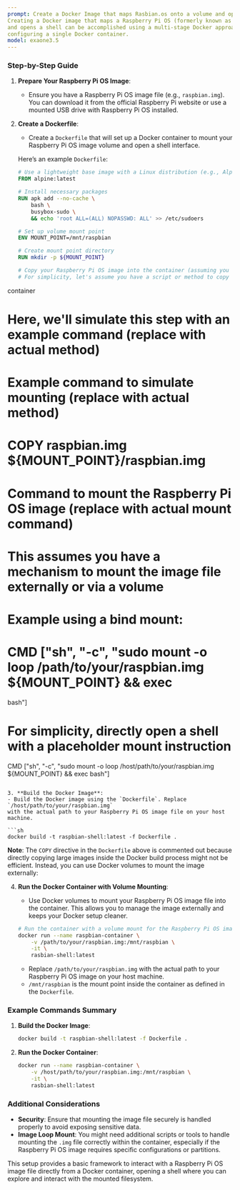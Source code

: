```yaml
---
prompt: Create a Docker Image that maps Rasbian.os onto a volume and opens a shell
Creating a Docker image that maps a Raspberry Pi OS (formerly known as Raspbian) onto a volume
and opens a shell can be accomplished using a multi-stage Docker approach or directly
configuring a single Docker container. 
model: exaone3.5
---
```


### Step-by-Step Guide

1. **Prepare Your Raspberry Pi OS Image**:
   - Ensure you have a Raspberry Pi OS image file (e.g., `raspbian.img`). You can download it
from the official Raspberry Pi website or use a mounted USB drive with Raspberry Pi OS
installed.

2. **Create a Dockerfile**:
   - Create a `Dockerfile` that will set up a Docker container to mount your Raspberry Pi OS
image volume and open a shell interface.

   Here’s an example `Dockerfile`:

   ```Dockerfile
   # Use a lightweight base image with a Linux distribution (e.g., Alpine Linux)
   FROM alpine:latest

   # Install necessary packages
   RUN apk add --no-cache \
       bash \
       busybox-sudo \
       && echo 'root ALL=(ALL) NOPASSWD: ALL' >> /etc/sudoers

   # Set up volume mount point
   ENV MOUNT_POINT=/mnt/raspbian

   # Create mount point directory
   RUN mkdir -p ${MOUNT_POINT}

   # Copy your Raspberry Pi OS image into the container (assuming you have a way to add it)
   # For simplicity, let's assume you have a script or method to copy the image into the
container
   # Here, we'll simulate this step with an example command (replace with actual method)

   # Example command to simulate mounting (replace with actual method)
   # COPY raspbian.img ${MOUNT_POINT}/raspbian.img

   # Command to mount the Raspberry Pi OS image (replace with actual mount command)
   # This assumes you have a mechanism to mount the image file externally or via a volume
   # Example using a bind mount:
   # CMD ["sh", "-c", "sudo mount -o loop /path/to/your/raspbian.img ${MOUNT_POINT} && exec
bash"]

   # For simplicity, directly open a shell with a placeholder mount instruction
   CMD ["sh", "-c", "sudo mount -o loop /host/path/to/your/raspbian.img ${MOUNT_POINT} && exec
bash"]
   ```

3. **Build the Docker Image**:
   - Build the Docker image using the `Dockerfile`. Replace `/host/path/to/your/raspbian.img`
with the actual path to your Raspberry Pi OS image file on your host machine.

   ```sh
   docker build -t raspbian-shell:latest -f Dockerfile .
   ```

   **Note**: The `COPY` directive in the `Dockerfile` above is commented out because directly
copying large images inside the Docker build process might not be efficient. Instead, you can
use Docker volumes to mount the image externally:

4. **Run the Docker Container with Volume Mounting**:
   - Use Docker volumes to mount your Raspberry Pi OS image file into the container. This allows
you to manage the image externally and keeps your Docker setup cleaner.

   ```sh
   # Run the container with a volume mount for the Raspberry Pi OS image
   docker run --name raspbian-container \
       -v /path/to/your/raspbian.img:/mnt/raspbian \
       -it \
       rasbian-shell:latest
   ```

   - Replace `/path/to/your/raspbian.img` with the actual path to your Raspberry Pi OS image on
your host machine.
   - `/mnt/raspbian` is the mount point inside the container as defined in the `Dockerfile`.

### Example Commands Summary

1. **Build the Docker Image**:
   ```sh
   docker build -t raspbian-shell:latest -f Dockerfile .
   ```

2. **Run the Docker Container**:
   ```sh
   docker run --name raspbian-container \
       -v /host/path/to/your/raspbian.img:/mnt/raspbian \
       -it \
       rasbian-shell:latest
   ```

### Additional Considerations

- **Security**: Ensure that mounting the image file securely is handled properly to avoid
exposing sensitive data.
- **Image Loop Mount**: You might need additional scripts or tools to handle mounting the `.img`
file correctly within the container, especially if the Raspberry Pi OS image requires specific
configurations or partitions.

This setup provides a basic framework to interact with a Raspberry Pi OS image file directly
from a Docker container, opening a shell where you can explore and interact with the mounted
filesystem.
